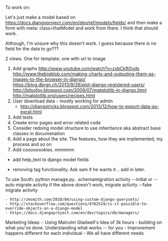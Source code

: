 To work on:


Let's just make a model based on https://docs.djangoproject.com/en/dev/ref/models/fields/ and then make a form with meta: class=thatModel and work from there. I think that should work. 

Although, I'm unsure why this doesn't work. I guess because there is no field for the data to go???


2 views. One for template; one with url to image

1. Add graphs
	http://www.youtube.com/watch?v=zxbCkftGyds
	http://www.thebigblob.com/making-charts-and-outputing-them-as-images-to-the-browser-in-django/
	https://blog.dbrgn.ch/2013/9/26/plot-django-registered-users/
	http://bitsofpy.blogspot.com/2009/07/matplotlib-in-django.html
	http://matplotlib.org/users/recipes.html
2. User download data - mostly working for admin
	- http://djangotricks.blogspot.com/2013/12/how-to-export-data-as-excel.html
3. Add tests
4. Create error pages and error related code
5. Consider redoing model structure to use inheritance aka abstract base classes in documenation
6. Add a page about the site. The features, how they are implemented, my process and so on
7. Add coooooookies. mmmmm

- add help_text to django model fields

- removing tag functionality. Ask sam if he wants it .. add in later.

To use South:
	python manage.py..
		schemamigration activity --initial or --auto
		migrate activity
		if the above doesn't work, 
			migrate activity --fake
			migrate activity


	- http://zmsmith.com/2010/04/using-custom-django-querysets/
	- http://stackoverflow.com/questions/4762524/is-it-possible-to-override-objects-on-a-django-model
	- https://docs.djangoproject.com/en/dev/topics/db/managers/

Marketing Ideas:
	- Using Malcolm Gladwell's Idea of 3k hours
	- building on what you've done. Understanding what works -- for you
		- Improvement happens different for each individual
		- We all have different needs
